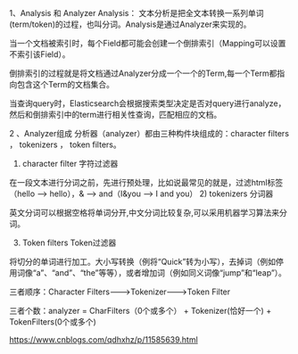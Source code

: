 1、Analysis 和 Analyzer
Analysis： 文本分析是把全文本转换一系列单词(term/token)的过程，也叫分词。Analysis是通过Analyzer来实现的。

当一个文档被索引时，每个Field都可能会创建一个倒排索引（Mapping可以设置不索引该Field）。

倒排索引的过程就是将文档通过Analyzer分成一个一个的Term,每一个Term都指向包含这个Term的文档集合。

当查询query时，Elasticsearch会根据搜索类型决定是否对query进行analyze，然后和倒排索引中的term进行相关性查询，匹配相应的文档。


2 、Analyzer组成
分析器（analyzer）都由三种构件块组成的：character filters ， tokenizers ， token filters。

1) character filter 字符过滤器

在一段文本进行分词之前，先进行预处理，比如说最常见的就是，过滤html标签（<span>hello<span> --> hello），& --> and（I&you --> I and you）
2) tokenizers 分词器

英文分词可以根据空格将单词分开,中文分词比较复杂,可以采用机器学习算法来分词。

3) Token filters Token过滤器

将切分的单词进行加工。大小写转换（例将“Quick”转为小写），去掉词（例如停用词像“a”、“and”、“the”等等），或者增加词（例如同义词像“jump”和“leap”）。

三者顺序：Character Filters--->Tokenizer--->Token Filter

三者个数：analyzer = CharFilters（0个或多个） + Tokenizer(恰好一个) + TokenFilters(0个或多个)


https://www.cnblogs.com/qdhxhz/p/11585639.html